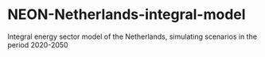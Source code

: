 # NEON-Netherlands-integral-model
Integral energy sector model of the Netherlands, simulating scenarios in the period 2020-2050 
